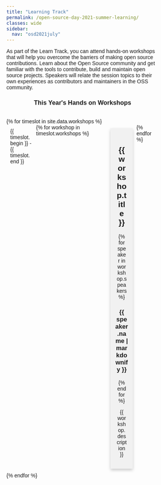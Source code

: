 ```yaml
---
title: "Learning Track"
permalink: /open-source-day-2021-summer-learning/
classes: wide
sidebar:
  nav: "osd2021july"
---
```


As part of the Learn Track, you can attend hands-on workshops that will help you overcome the barriers of making open source contributions. Learn about the Open Source community and get familiar with the tools to contribute, build and maintain open source projects. Speakers will relate the session topics to their own experiences as contributors and maintainers in the OSS community.

<h3 align="center">This Year's Hands on Workshops</h3> <br> 

<style type="text/css">
* {
  box-sizing: border-box;
}

body {
  font-family: Arial, Helvetica, sans-serif;
}

/* Float four columns side by side */
.column {
  float: left;
  width: 25%;
  padding: 10px 10px;
}

/* Remove extra left and right margins, due to padding in columns */
.row {margin: 0 -5px;}

/* Clear floats after the columns */
.row:after {
  content: "";
  display: table;
  clear: both;
}

/* Style the counter cards */
.card {
  box-shadow: 0 4px 8px 0 rgba(0, 0, 0, 0.2); /* this adds the "card" effect */
  padding: 16px;
  text-align: center;
  background-color: #f1f1f1;
}

/* Responsive columns - one column layout (vertical) on small screens */
@media screen and (max-width: 600px) {
  .column {
    width: 100%;
    display: block;
    margin-bottom: 20px;
  }
}
.flex-container {
  display: flex;
}
.section-wrapper {
    padding : 100px 0;
    }

</style>
<body>
{% for timeslot in site.data.workshops %}
<div class="flex-container">
  <div class="column">
    {{ timeslot.begin }} - {{ timeslot.end }}
  </div>
  {% for workshop in timeslot.workshops %}
  <div class="column">
    <div class="card">
      <h2>{{ workshop.title }}</h2>
      {% for speaker in workshop.speakers %}
      <div class="row">
        <h3>{{ speaker.name | markdownify }}</h3>
      </div>
      {% endfor %}
      <p>{{ workshop.description }}</p>
    </div>
  </div>
  {% endfor %}
</div>
{% endfor %}
</body>

